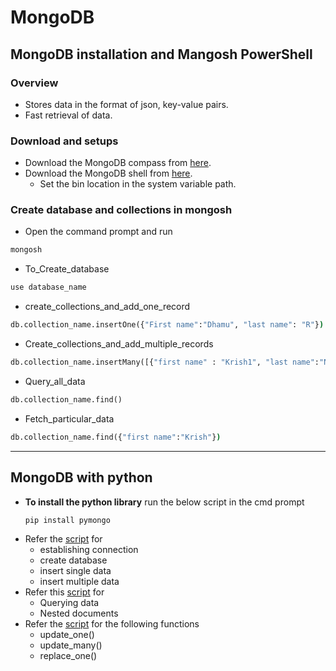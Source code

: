 # **MongoDB** 
## **MongoDB installation and Mangosh PowerShell**

### Overview
- Stores data in the format of json, key-value pairs.
- Fast retrieval of data.
 
### Download and setups
* Download the MongoDB compass from [here](https://www.mongodb.com/try/download/community).
* Download the MongoDB shell from [here](https://www.mongodb.com/try/download/shell).
	* Set the bin location in the system variable path.

### Create database and collections in mongosh
- Open the command prompt and run 
```cmd
mongosh
```
* To_Create_database 
```cmd
use database_name
```
* create_collections_and_add_one_record 
```cmd
db.collection_name.insertOne({"First name":"Dhamu", "last name": "R"})
```
* Create_collections_and_add_multiple_records 
```cmd
db.collection_name.insertMany([{"first name" : "Krish1", "last name":"Naik1"},{"first name":"Krish2","last name":"Naik2"}])
```
* Query_all_data 
```cmd
db.collection_name.find()
```
* Fetch_particular_data 
```cmd
db.collection_name.find({"first name":"Krish"})
```
---

## **MongoDB with python**

- **To install the python library** run the below script in the cmd prompt
	```python
	pip install pymongo
	```
- Refer the [script](https://github.com/Dhamu785/DataBase/blob/main/1_MongoDB/1_Basic_connections.py) for 
	- establishing connection 
	- create database
	- insert single data
	- insert multiple data
- Refer this [script](https://github.com/Dhamu785/DataBase/blob/main/1_MongoDB/2_fetch_data.py) for 
	- Querying data
	- Nested documents
- Refer the [script](https://github.com/Dhamu785/DataBase/blob/main/1_MongoDB/3_updating_records.py) for the following functions
	- update_one()
	- update_many()
	- replace_one()

